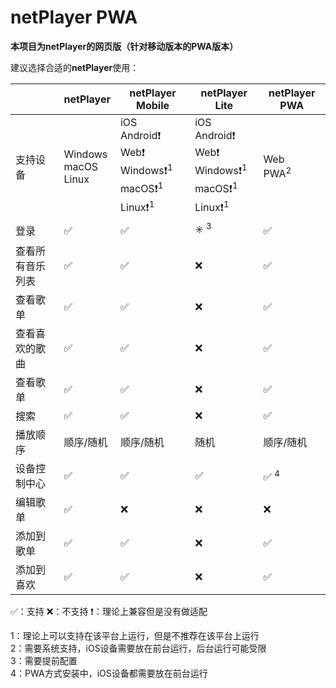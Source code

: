 # netPlayer PWA

**本项目为netPlayer的网页版（针对移动版本的PWA版本）**

建议选择合适的**netPlayer**使用：

|                  | netPlayer                     | netPlayer Mobile                                             | netPlayer Lite                                               | netPlayer PWA            |
| ---------------- | ----------------------------- | ------------------------------------------------------------ | ------------------------------------------------------------ | ------------------------ |
| 支持设备         | Windows<br />macOS<br />Linux | iOS<br />Android❗️<br />Web❗️<br />Windows❗️<sup>1</sup><br />macOS❗️<sup>1</sup><br />Linux❗️<sup>1</sup> | iOS<br />Android❗️<br />Web❗️<br />Windows❗️<sup>1</sup><br />macOS❗️<sup>1</sup><br />Linux❗️<sup>1</sup> | Web<br />PWA<sup>2</sup> |
| 登录             | ✅                             | ✅                                                            | ✳️ <sup>3</sup>                                               | ✅                        |
| 查看所有音乐列表 | ✅                             | ✅                                                            | ❌                                                            | ✅                        |
| 查看歌单         | ✅                             | ✅                                                            | ❌                                                            | ✅                        |
| 查看喜欢的歌曲   | ✅                             | ✅                                                            | ❌                                                            | ✅                        |
| 查看歌单         | ✅                             | ✅                                                            | ❌                                                            | ✅                        |
| 搜索             | ✅                             | ✅                                                            | ❌                                                            | ✅                        |
| 播放顺序         | 顺序/随机                     | 顺序/随机                                                    | 随机                                                         | 顺序/随机                |
| 设备控制中心     | ✅                             | ✅                                                            | ✅                                                            | ✅ <sup>4</sup>           |
| 编辑歌单         | ✅                             | ❌                                                            | ❌                                                            | ❌                        |
| 添加到歌单       | ✅                             | ✅                                                            | ❌                                                            | ✅                        |
| 添加到喜欢       | ✅                             | ✅                                                            | ❌                                                            | ✅                        |

✅：支持   ❌：不支持   ❗️：理论上兼容但是没有做适配

1：理论上可以支持在该平台上运行，但是不推荐在该平台上运行  
2：需要系统支持，iOS设备需要放在前台运行，后台运行可能受限  
3：需要提前配置  
4：PWA方式安装中，iOS设备都需要放在前台运行